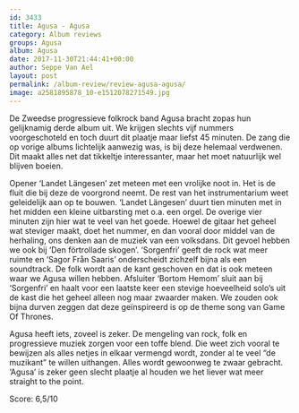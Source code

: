 ```yaml
---
id: 3433
title: Agusa - Agusa
category: Album reviews
groups: Agusa
album: Agusa
date: 2017-11-30T21:44:41+00:00
author: Seppe Van Ael
layout: post
permalink: /album-review/review-agusa-agusa/
image: a2581895878_10-e1512078271549.jpg
---
```

De Zweedse progressieve folkrock band Agusa bracht zopas hun gelijknamig derde album uit. We krijgen slechts vijf nummers voorgeschoteld en toch duurt dit plaatje maar liefst 45 minuten. De zang die op vorige albums lichtelijk aanwezig was, is bij deze helemaal verdwenen. Dit maakt alles net dat tikkeltje interessanter, maar het moet natuurlijk wel blijven boeien.

Opener ‘Landet Längesen’ zet meteen met een vrolijke noot in. Het is de fluit die bij deze de voorgrond neemt. De rest van het instrumentarium weet geleidelijk aan op te bouwen. ‘Landet Längesen’ duurt tien minuten met in het midden een kleine uitbarsting met o.a. een orgel. De overige vier minuten zijn hier wat te veel van het goede. Hoewel de gitaar het geheel wat steviger maakt, doet het nummer, en dan vooral door middel van de herhaling, ons denken aan de muziek van een volksdans. Dit gevoel hebben we ook bij ‘Den förtrollade skogen’. ‘Sorgenfri’ geeft de rock wat meer ruimte en ‘Sagor Från Saaris’ onderscheidt zichzelf bijna als een soundtrack. De folk wordt aan de kant geschoven en dat is ook meteen waar we Agusa willen hebben. Afsluiter ‘Bortom Hemom’ sluit aan bij ‘Sorgenfri’ en haalt voor een laatste keer een stevige hoeveelheid solo’s uit de kast die het geheel alleen nog maar zwaarder maken. We zouden ook bijna durven zeggen dat deze geïnspireerd is op de theme song van Game Of Thrones.

Agusa heeft iets, zoveel is zeker. De mengeling van rock, folk en progressieve muziek zorgen voor een toffe blend. Die weet zich vooral te bewijzen als alles netjes in elkaar vermengd wordt, zonder al te veel “de muzikant” te willen uithangen. Alles wordt gewoonweg te zwaar gebracht. ‘Agusa’ is zeker geen slecht plaatje al houden we het liever wat meer straight to the point.

Score: 6,5/10
